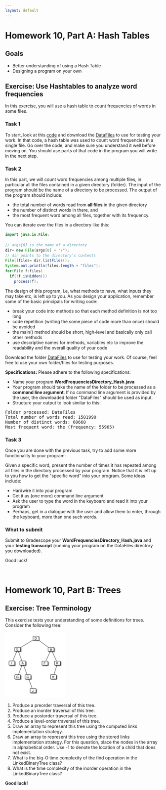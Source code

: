 ```yaml
---
layout: default
---
```


# Homework 10, Part A: Hash Tables


## Goals
* Better understanding of using a Hash Table
* Designing a program on your own



## Exercise: Use Hashtables to analyze word frequencies

In this exercise, you will use a hash table to count frequencies of words in some files.


### Task 1
To start, look at this [code](assign606/WordTable_Hash.java) and download the [DataFiles](assign606/DataFiles.zip) to use for testing your work. In that code, a hash table was used to count word frequencies in a single file. Go over the code, and make sure you understand it well before moving on. You should use parts of that code in the program you will write in the next step.

### Task 2
In this part, we will count word frequencies among multiple files, in particular all the files contained in a given directory (folder). The input of the program should be the name of a directory to be processed.
The output of the program should include:
* the total number of words read from **all files** in the given directory
* the number of distinct words in there, and
* the most frequent word among all files, together with its frequency.

You can iterate over the files in a directory like this:

```java
import java.io.File;

// args[0] is the name of a directory
dir= new File(args[0] + "/");
// dir points to the directory’s contents
File[]files= dir.listFiles();
System.out.println(files.length + "files");
for(File f:files) 
  if(!f.isHidden()) 
    process(f);
```    

The design of this program, i.e, what methods to have, what inputs they may take etc, is left up to you. As you design your application, remember some of the basic principals for writing code:
 * break your code into methods so that each method definition is not too long
 * code repetition (writing the some piece of code more than once) should be avoided
 * the main() method should be short, high-level and basically only call other methods
 * use descriptive names for methods, variables etc to improve the readability and the overall quality of your code

Download the folder [DataFiles](assign606/DataFiles.zip) to use for testing your work. Of course, feel free to use your own folder/files for testing purposes.

**Specifications:**
Please adhere to the following specifications:

* Name your program **WordFrequenciesDirectory_Hash.java**
* Your program should take the name of the folder to be processed as a **command line argument**. If no command line argument is provided by the user, the downloaded folder "DataFiles" should be used as input.
* Structure your output to look similar to this:

<pre>
Folder processed: DataFiles
Total number of words read: 1501990  
Number of distinct words: 60660
Most frequent word: the (frequency: 55965)
</pre>


### Task 3
Once you are done with the previous task, try to add some more functionality to your program:

Given a specific word, present the number of times it has repeated among all files in the directory processed by your program. Notice that it is left up to you how to get the "specific word" into your program.  Some ideas include:

* Hardwire it into your program
* Get it as (one more) command line argument
* Ask the user to type the word in the keyboard and read it into your program
* Perhaps, get in a dialogue with the user and allow them to enter, through the keyboard, more than
one such words.



### What to submit
 Submit to Gradescope your  **WordFrequenciesDirectory_Hash.java** and your **testing transcript**  (running your program on the DataFiles directory you downloaded).


Good luck!





<br/>

# Homework 10, Part B: Trees

## Exercise: Tree Terminology

This exercise tests your understanding of some definitions for trees. Consider the following tree:

<img src="_images/figs/tree.png" />

1. Produce a preorder traversal of this tree.
2. Produce an inorder traversal of this tree.
3. Produce a postorder traversal of this tree.
4. Produce a level-order traversal of this tree.
5. Draw an array to represent this tree using the computed links implementation strategy.
6. Draw an array to represent this tree using the stored links implementation strategy. For this question, place the nodes in the array in alphabetical order.
Use -1 to denote the location of a child that does not exist.
7. What is the big-O time complexity of the find operation in the LinkedBinaryTree class?
8. What is the time complexity of the inorder operation in the LinkedBinaryTree class?


**Good luck!**
